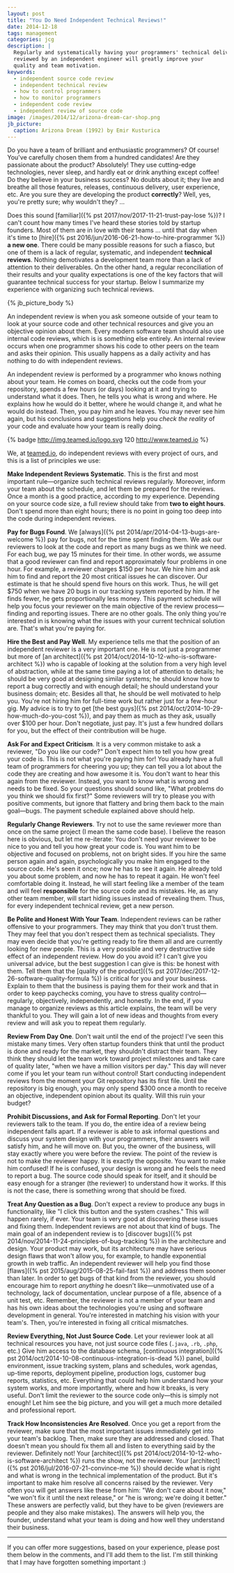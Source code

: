 ```yaml
---
layout: post
title: "You Do Need Independent Technical Reviews!"
date: 2014-12-18
tags: management
categories: jcg
description: |
  Regularly and systematically having your programmers' technical deliverables
  reviewed by an independent engineer will greatly improve your
  quality and team motivation.
keywords:
  - independent source code review
  - independent technical review
  - how to control programmers
  - how to monitor programmers
  - independent code review
  - independent review of source code
image: /images/2014/12/arizona-dream-car-shop.png
jb_picture:
  caption: Arizona Dream (1992) by Emir Kusturica
---
```


Do you have a team of brilliant and enthusiastic programmers? Of course! You've carefully
chosen them from a hundred candidates! Are they passionate about the product?
Absolutely! They use cutting-edge technologies, never sleep, and hardly eat or drink
anything except coffee! Do they believe in your business success? No doubts about it;
they live and breathe all those features, releases, continuous delivery, user
experience, etc. Are you sure they are developing the product **correctly**?
Well, yes, you're pretty sure; why wouldn't they? ...

Does this sound
[familiar]({% pst 2017/nov/2017-11-21-trust-pay-lose %})?
I can't count how many times I've heard
these stories told by startup founders. Most of them are in love with their teams ...
until that day when it's time to [hire]({% pst 2016/jun/2016-06-21-how-to-hire-programmer %})
**a new one**. There could be many
possible reasons for such a fiasco, but one of them is a lack of
regular, systematic, and independent **technical reviews**.
Nothing demotivates a development team more than a lack of attention
to their deliverables. On the other hand, a regular
reconciliation of their results and your quality expectations is one
of the key factors that will guarantee technical success for your
startup. Below I summarize my experience with organizing such technical reviews.

<!--more-->

{% jb_picture_body %}

An independent review is when you ask someone outside of your team
to look at your source code and other technical resources
and give you an objective opinion about them.
Every modern software team should also use internal code reviews, which is
is something else entirely. An internal review occurs when one programmer
shows his code to other peers on the team and asks their opinion. This usually
happens as a daily activity and has nothing to do with independent
reviews.

An independent review is performed by a programmer who knows nothing about your team.
He comes on board, checks out the code from your repository, spends a few hours
(or days) looking at it and trying to understand what it does. Then, he
tells you what is wrong and where. He explains how he would do it better,
where he would change it, and what he would do instead. Then, you pay him
and he leaves. You may never see him again, but his conclusions and suggestions
help you _check the reality_ of your code and evaluate how your team is really doing.

{% badge http://img.teamed.io/logo.svg 120 http://www.teamed.io %}

We, at [teamed.io](http://www.teamed.io), do independent reviews
with every project of ours, and this is a list of principles we use:

**Make Independent Reviews Systematic**.
This is the first and most important rule&mdash;organize
such technical reviews regularly. Moreover, inform your team about the schedule,
and let them be prepared for the reviews. Once a month is a good practice,
according to my experience. Depending on your source code size, a full
review should take from **two to eight hours**. Don't spend more than eight hours;
there is no point in going too deep into the code during independent reviews.

**Pay for Bugs Found**.
We [always]({% pst 2014/apr/2014-04-13-bugs-are-welcome %})
pay for bugs, not for the time spent finding them. We ask our reviewers
to look at the code and report as many bugs as we think we need. For each
bug, we pay 15 minutes for their time. In other words, we assume that
a good reviewer can find and report approximately four problems in one hour. For example,
a reviewer charges $150 per hour. We hire him and ask him to find and report the 20 most
critical issues he can discover. Our estimate is that he should spend five hours on this
work. Thus, he will get $750 when we have 20 bugs in our tracking system
reported by him. If he finds fewer, he gets proportionally less money.
This payment schedule will help you focus your reviewer on the main
objective of the review process&mdash;finding and reporting issues. There
are no other goals. The only thing you're interested in is knowing what
the issues with your current technical solution are. That's what you're paying for.

**Hire the Best and Pay Well**.
My experience tells me that the position of an independent reviewer is a very
important one. He is not just a programmer but more of
[an architect]({% pst 2014/oct/2014-10-12-who-is-software-architect %})
who is capable of looking at the solution from a very high level of abstraction,
while at the same time paying a lot of attention to details; he should be very
good at designing similar systems; he should know how to report a bug
correctly and with enough detail; he should understand your business domain; etc.
Besides all that, he should be
well motivated to help you. You're not hiring him for full-time work but
rather just for a few-hour gig. My advice is to try to get
[the best guys]({% pst 2014/oct/2014-10-29-how-much-do-you-cost %}),
and pay them as much as they ask, usually over $100 per hour. Don't negotiate,
just pay. It's just a few hundred dollars for you, but the effect of their
contribution will be huge.

**Ask For and Expect Criticism**.
It is a very common mistake to ask a reviewer, "Do you like our code?"
Don't expect him to tell you how great your code is. This is not what you're
paying him for! You already have a full team of programmers for cheering you up; they can tell
you a lot about the code they are creating and how awesome it is. You don't want
to hear this again from the reviewer. Instead, you want to know what
is wrong and needs to be fixed. So your questions should sound like,
"What problems do you think we should fix first?" Some reviewers will try
to please you with positive comments, but ignore that flattery and bring them back
to the main goal&mdash;bugs. The payment schedule explained above should help.

**Regularly Change Reviewers**.
Try not to use the same reviewer more than once on the same project (I mean the
same code base). I believe the reason here is obvious, but let me re-iterate:
You don't need your reviewer to be nice to you and tell you how
great your code is. You want him to be objective and focused on problems,
not on bright sides. If you hire the same person again and again,
psychologically you make him engaged to the source code. He's seen it once;
now he has to see it again. He already told you about some problem, and
now he has to repeat it again. He won't feel comfortable doing it. Instead,
he will start feeling like a member of the team and will feel
**responsible** for the source code and its mistakes. He, as any other
team member, will start hiding issues instead of revealing them. Thus,
for every independent technical review, get a new person.

**Be Polite and Honest With Your Team**.
Independent reviews can be rather offensive to your programmers. They may
think that you don't trust them. They may feel that you don't respect them
as technical specialists. They may even decide that you're getting ready
to fire them all and are currently looking for new people. This is a very
possible and very destructive side effect of an independent review. How do you avoid it?
I can't give you universal advice, but the best suggestion I can give is this:
be honest with them. Tell them that the [quality of the product]({% pst 2017/dec/2017-12-26-software-quality-formula %})
is critical for you
and your business. Explain to them that the business is paying them for their
work and that in order to keep paychecks coming, you have to stress quality
control&mdash;regularly, objectively, independently, and honestly. In the end,
if you manage to organize reviews as this article explains, the team will
be very thankful to you. They will gain a lot of new ideas and thoughts from every
review and will ask you to repeat them regularly.

**Review From Day One**.
Don't wait until the end of the project! I've seen this mistake many times.
Very often startup founders think that until the product is done and ready
for the market, they shouldn't distract their team. They think they should
let the team work toward project milestones and take care of quality
later, "when we have a million visitors per day." This day will never come
if you let your team run without control! Start conducting independent reviews
from the moment your Git repository has its first file. Until the repository
is big enough, you may only spend $300 once a month to receive an objective,
independent opinion about its quality. Will this ruin your budget?

**Prohibit Discussions, and Ask for Formal Reporting**.
Don't let your reviewers talk to the team. If you do, the entire
idea of a review being independent falls apart. If a reviewer is able
to ask informal questions and discuss your system design with your programmers,
their answers will satisfy him, and he will move on. But you,
the owner of the business, will stay exactly where you were before the review.
The point of the review is not to make the reviewer happy. It is exactly the
opposite. You want to make him confused! If he is confused, your
design is wrong and he feels the need to report a bug. The source code
should speak for itself, and it should be easy enough for a stranger (the
reviewer) to understand how it works. If this is not the case, there is
something wrong that should be fixed.

**Treat Any Question as a Bug**.
Don't expect a review to produce any bugs in functionality, like
"I click this button and the system crashes." This will happen rarely, if ever.
Your team is very good at discovering these issues and fixing them. Independent
reviews are not about that kind of bugs. The main goal of an independent review is to
[discover bugs]({% pst 2014/nov/2014-11-24-principles-of-bug-tracking %})
in the architecture and design. Your product may work, but its
architecture may have serious design flaws that won't allow you, for example,
to handle exponential growth in web traffic. An independent reviewer will help you find those
[flaws]({% pst 2015/aug/2015-08-25-fail-fast %})
and address them sooner than later. In order to get bugs
of that kind from the reviewer, you should encourage him to report
_anything_ he doesn't like&mdash;unmotivated use of a technology,
lack of documentation, unclear purpose of a file, absence of
a unit test, etc. Remember, the reviewer is not a member of your team and has his
own ideas about the technologies you're using and software development in general.
You're interested in matching his vision with your team's. Then, you're
interested in fixing all critical mismatches.

**Review Everything, Not Just Source Code**.
Let your reviewer look at all technical resources you have, not just
source code files (`.java`, `.rb`, `.php`, etc.) Give him access to the
database schema,
[continuous integration]({% pst 2014/oct/2014-10-08-continuous-integration-is-dead %})
panel, build environment,
issue tracking system, plans and schedules, work agendas, up-time reports,
deployment pipeline, production logs,
customer bug reports, statistics, etc. Everything that
could help him understand how your system works, and more importantly,
where and how it breaks, is very useful. Don't limit the reviewer to the
source code only&mdash;this is simply not enough! Let him see the big
picture, and you will get a much more detailed and professional report.

**Track How Inconsistencies Are Resolved**.
Once you get a report from the reviewer, make sure that the most important
issues immediately get into your team's backlog. Then, make sure they are
addressed and closed. That doesn't mean you should fix them all and listen
to everything said by the reviewer. Definitely not! Your
[architect]({% pst 2014/oct/2014-10-12-who-is-software-architect %})
runs the show, not the reviewer. Your
[architect]({% pst 2016/jul/2016-07-21-convince-me %}) should decide what is right
and what is wrong in the technical implementation of the product. But it's
important to make him resolve all concerns raised by the reviewer. Very often
you will get answers like these from him: "We don't care about it now," "we won't
fix it until the next release," or "he is wrong; we're doing it better." These
answers are perfectly valid, but they have to be given
(reviewers are people and they also make mistakes). The answers will help
you, the founder, understand what your team is doing and how well they
understand their business.

<hr/>

If you can offer more suggestions, based on your experience, please post
them below in the comments, and I'll add them to the list. I'm still
thinking that I may have forgotten something important :)
